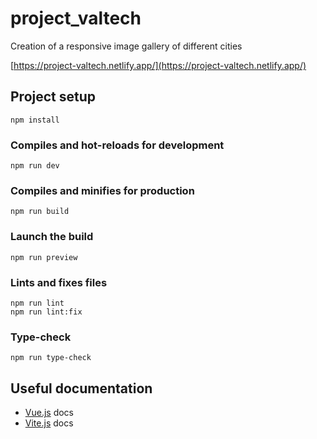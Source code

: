 # project_valtech

Creation of a responsive image gallery of different cities

[https://project-valtech.netlify.app/](https://project-valtech.netlify.app/)
## Project setup
```
npm install
```

### Compiles and hot-reloads for development
```
npm run dev
```

### Compiles and minifies for production
```
npm run build
```

### Launch the build
```
npm run preview
```

### Lints and fixes files
```
npm run lint
npm run lint:fix
```

### Type-check
```
npm run type-check
```

## Useful documentation
- [Vue.js](https://vuejs.org/) docs
- [Vite.js](https://vitejs.dev/) docs
